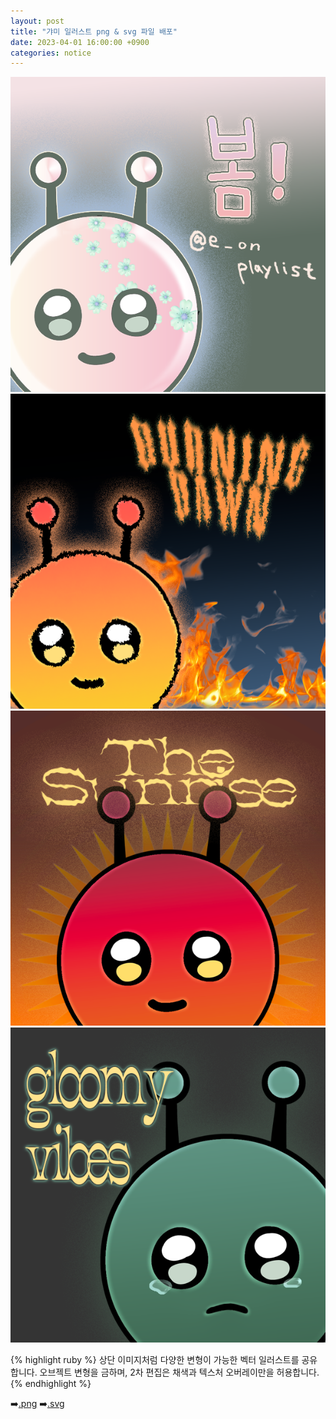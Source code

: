 ```yaml
---
layout: post
title: "갸미 일러스트 png & svg 파일 배포"
date: 2023-04-01 16:00:00 +0900
categories: notice
---
```


![My helpful screenshot](/assets/share/벚꽃2023.png)
![My helpful screenshot](/assets/share/burning-dawn.png)
![My helpful screenshot](/assets/share/sunrise.png)
![My helpful screenshot](/assets/share/gloomy-vibes.png)

{% highlight ruby %}
상단 이미지처럼 다양한 변형이 가능한 벡터 일러스트를 공유합니다.
오브젝트 변형을 금하며, 2차 편집은 채색과 텍스처 오버레이만을 허용합니다.
{% endhighlight %}

➡️[.png](/assets/share/갸미.png)
➡️[.svg](/assets/share/갸미.svg)
